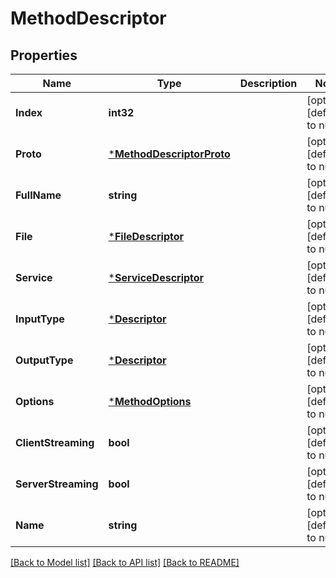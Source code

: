 # MethodDescriptor

## Properties
Name | Type | Description | Notes
------------ | ------------- | ------------- | -------------
**Index** | **int32** |  | [optional] [default to null]
**Proto** | [***MethodDescriptorProto**](MethodDescriptorProto.md) |  | [optional] [default to null]
**FullName** | **string** |  | [optional] [default to null]
**File** | [***FileDescriptor**](FileDescriptor.md) |  | [optional] [default to null]
**Service** | [***ServiceDescriptor**](ServiceDescriptor.md) |  | [optional] [default to null]
**InputType** | [***Descriptor**](Descriptor.md) |  | [optional] [default to null]
**OutputType** | [***Descriptor**](Descriptor.md) |  | [optional] [default to null]
**Options** | [***MethodOptions**](MethodOptions.md) |  | [optional] [default to null]
**ClientStreaming** | **bool** |  | [optional] [default to null]
**ServerStreaming** | **bool** |  | [optional] [default to null]
**Name** | **string** |  | [optional] [default to null]

[[Back to Model list]](../README.md#documentation-for-models) [[Back to API list]](../README.md#documentation-for-api-endpoints) [[Back to README]](../README.md)

